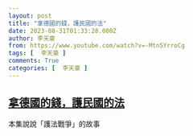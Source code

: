 ```yaml
---
layout: post
title: "拿德國的錢，護民國的法"
date: 2023-08-31T01:33:28.000Z
author: 李天豪
from: https://www.youtube.com/watch?v=-Mtn5YrroCg
tags: [  李天豪 ]
comments: True
categories: [  李天豪 ]
---
```

<!--1693445608000-->
[拿德國的錢，護民國的法](https://www.youtube.com/watch?v=-Mtn5YrroCg)
------

<div>
本集說說「護法戰爭」的故事
</div>
